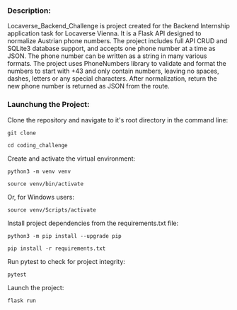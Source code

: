 ### Description:

Locaverse_Backend_Challenge is project created for the Backend Internship
application task for Locaverse Vienna. It is a Flask API designed
to normalize Austrian phone numbers. The project includes full API CRUD and
SQLite3 database support, and accepts one phone number at a time as JSON.
The phone number can be written as a string in many various formats.
The project uses PhoneNumbers library to validate and format the numbers to 
start with +43 and only contain numbers, leaving no spaces, dashes, letters
or any special characters. After normalization, return the new phone number
is returned as JSON from the route.


### Launchung the Project:

Clone the repository and navigate to it's root directory in the command line:

```
git clone 
```

```
cd coding_challenge
```

Create and activate the virtual environment:

```
python3 -m venv venv
```

```
source venv/bin/activate
```

Or, for Windows users:

```
source venv/Scripts/activate
```

Install project dependencies from the requirements.txt file:

```
python3 -m pip install --upgrade pip
```

```
pip install -r requirements.txt
```

Run pytest to check for project integrity:

```
pytest
```

Launch the project:

```
flask run
```
